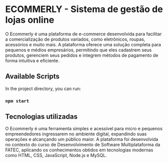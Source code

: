 # ECOMMERLY - Sistema de gestão de lojas online

O Ecommerly é uma plataforma de e-commerce desenvolvida para facilitar a comercialização de produtos variados, como eletrônicos, roupas, acessórios e muito mais. A plataforma oferece uma solução completa para pequenos e médios empresários, permitindo que eles cadastrem seus produtos, gerenciem seus pedidos e integrem métodos de pagamento de forma intuitiva e eficiente.

## Available Scripts

In the project directory, you can run:

### `npm start`

## Tecnologias utilizadas

O Ecommerly é uma ferramenta simples e acessível para micro e pequenos empreendedores ingressarem no ambiente digital, expandindo suas operações e alcançando um público maior. A plataforma foi desenvolvida no contexto do curso de Desenvolvimento de Software Multiplataforma da FATEC, aplicando os conhecimentos obtidos em tecnologias modernas como HTML, CSS, JavaScript, Node.js e MySQL.
